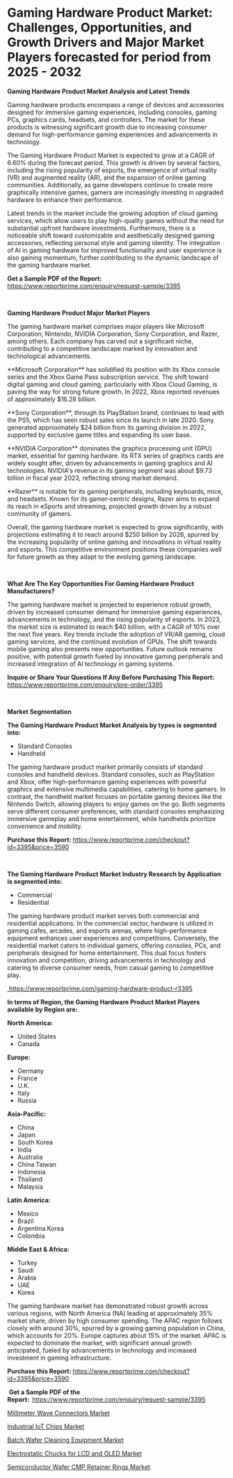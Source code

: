 <p><h1>Gaming Hardware Product Market: Challenges, Opportunities, and Growth Drivers and Major Market Players forecasted for period from 2025 - 2032</h1></p><p><strong>Gaming Hardware Product Market Analysis and Latest Trends</strong></p>
<p><p>Gaming hardware products encompass a range of devices and accessories designed for immersive gaming experiences, including consoles, gaming PCs, graphics cards, headsets, and controllers. The market for these products is witnessing significant growth due to increasing consumer demand for high-performance gaming experiences and advancements in technology.</p><p>The Gaming Hardware Product Market is expected to grow at a CAGR of 6.60% during the forecast period. This growth is driven by several factors, including the rising popularity of esports, the emergence of virtual reality (VR) and augmented reality (AR), and the expansion of online gaming communities. Additionally, as game developers continue to create more graphically intensive games, gamers are increasingly investing in upgraded hardware to enhance their performance.</p><p>Latest trends in the market include the growing adoption of cloud gaming services, which allow users to play high-quality games without the need for substantial upfront hardware investments. Furthermore, there is a noticeable shift toward customizable and aesthetically designed gaming accessories, reflecting personal style and gaming identity. The integration of AI in gaming hardware for improved functionality and user experience is also gaining momentum, further contributing to the dynamic landscape of the gaming hardware market.</p></p>
<p><strong>Get a Sample PDF of the Report:&nbsp;</strong> <a href="https://www.reportprime.com/enquiry/request-sample/3395?utm_campaign=1905&utm_medium=2&utm_source=Github&utm_content=ia&utm_term=18032025&utm_id=gaming-hardware-product">https://www.reportprime.com/enquiry/request-sample/3395</a></p>
<p>&nbsp;</p>
<p><strong>Gaming Hardware Product Major Market Players</strong></p>
<p><p>The gaming hardware market comprises major players like Microsoft Corporation, Nintendo, NVIDIA Corporation, Sony Corporation, and Razer, among others. Each company has carved out a significant niche, contributing to a competitive landscape marked by innovation and technological advancements.</p><p>**Microsoft Corporation** has solidified its position with its Xbox console series and the Xbox Game Pass subscription service. The shift toward digital gaming and cloud gaming, particularly with Xbox Cloud Gaming, is paving the way for strong future growth. In 2022, Xbox reported revenues of approximately $16.28 billion.</p><p>**Sony Corporation**, through its PlayStation brand, continues to lead with the PS5, which has seen robust sales since its launch in late 2020. Sony generated approximately $24 billion from its gaming division in 2022, supported by exclusive game titles and expanding its user base.</p><p>**NVIDIA Corporation** dominates the graphics processing unit (GPU) market, essential for gaming hardware. Its RTX series of graphics cards are widely sought after, driven by advancements in gaming graphics and AI technologies. NVIDIA's revenue in its gaming segment was about $9.73 billion in fiscal year 2023, reflecting strong market demand.</p><p>**Razer** is notable for its gaming peripherals, including keyboards, mice, and headsets. Known for its gamer-centric designs, Razer aims to expand its reach in eSports and streaming, projected growth driven by a robust community of gamers.</p><p>Overall, the gaming hardware market is expected to grow significantly, with projections estimating it to reach around $250 billion by 2026, spurred by the increasing popularity of online gaming and innovations in virtual reality and esports. This competitive environment positions these companies well for future growth as they adapt to the evolving gaming landscape.</p></p>
<p>&nbsp;</p>
<p><strong>What Are The Key Opportunities For Gaming Hardware Product Manufacturers?</strong></p>
<p><p>The gaming hardware market is projected to experience robust growth, driven by increased consumer demand for immersive gaming experiences, advancements in technology, and the rising popularity of esports. In 2023, the market size is estimated to reach $40 billion, with a CAGR of 10% over the next five years. Key trends include the adoption of VR/AR gaming, cloud gaming services, and the continued evolution of GPUs. The shift towards mobile gaming also presents new opportunities. Future outlook remains positive, with potential growth fueled by innovative gaming peripherals and increased integration of AI technology in gaming systems.</p></p>
<p><strong>Inquire or Share Your Questions If Any Before Purchasing This Report:</strong> <a href="https://www.reportprime.com/enquiry/pre-order/3395?utm_campaign=1905&utm_medium=2&utm_source=Github&utm_content=ia&utm_term=18032025&utm_id=gaming-hardware-product">https://www.reportprime.com/enquiry/pre-order/3395</a></p>
<p>&nbsp;</p>
<p><strong>Market Segmentation</strong></p>
<p><strong>The Gaming Hardware Product Market Analysis by types is segmented into:</strong></p>
<p><ul><li>Standard Consoles</li><li>Handheld</li></ul></p>
<p><p>The gaming hardware product market primarily consists of standard consoles and handheld devices. Standard consoles, such as PlayStation and Xbox, offer high-performance gaming experiences with powerful graphics and extensive multimedia capabilities, catering to home gamers. In contrast, the handheld market focuses on portable gaming devices like the Nintendo Switch, allowing players to enjoy games on the go. Both segments serve different consumer preferences, with standard consoles emphasizing immersive gameplay and home entertainment, while handhelds prioritize convenience and mobility.</p></p>
<p><strong>Purchase this Report:&nbsp;</strong><a href="https://www.reportprime.com/checkout?id=3395&price=3590&utm_campaign=1905&utm_medium=2&utm_source=Github&utm_content=ia&utm_term=18032025&utm_id=gaming-hardware-product">https://www.reportprime.com/checkout?id=3395&price=3590</a></p>
<p>&nbsp;</p>
<p><strong>The Gaming Hardware Product Market Industry Research by Application is segmented into:</strong></p>
<p><ul><li>Commercial</li><li>Residential</li></ul></p>
<p><p>The gaming hardware product market serves both commercial and residential applications. In the commercial sector, hardware is utilized in gaming cafes, arcades, and esports arenas, where high-performance equipment enhances user experiences and competitions. Conversely, the residential market caters to individual gamers, offering consoles, PCs, and peripherals designed for home entertainment. This dual focus fosters innovation and competition, driving advancements in technology and catering to diverse consumer needs, from casual gaming to competitive play.</p></p>
<p><a href="https://www.reportprime.com/gaming-hardware-product-r3395?utm_campaign=1905&utm_medium=2&utm_source=Github&utm_content=ia&utm_term=18032025&utm_id=gaming-hardware-product">&nbsp;https://www.reportprime.com/gaming-hardware-product-r3395</a></p>
<p><strong>In terms of Region, the Gaming Hardware Product Market Players available by Region are:</strong></p>
<p>
    <p> <strong> North America: </strong>
        <ul>
            <li>United States</li>
            <li>Canada</li>
        </ul>
        </p> 
    <p> <strong> Europe: </strong>
        <ul>
            <li>Germany</li>
            <li>France</li>
            <li>U.K.</li>
            <li>Italy</li>
            <li>Russia</li>
        </ul>
        </p> 
    <p> <strong> Asia-Pacific: </strong>
        <ul>
            <li>China</li>
            <li>Japan</li>
            <li>South Korea</li>
            <li>India</li>
            <li>Australia</li>
            <li>China Taiwan</li>
            <li>Indonesia</li>
            <li>Thailand</li>
            <li>Malaysia</li>
        </ul>
        </p> 
    <p> <strong> Latin America: </strong>
        <ul>
            <li>Mexico</li>
            <li>Brazil</li>
            <li>Argentina Korea</li>
            <li>Colombia</li>
        </ul>
        </p> 
    <p> <strong> Middle East & Africa: </strong>
        <ul>
            <li>Turkey</li>
            <li>Saudi</li>
            <li>Arabia</li>
            <li>UAE</li>
            <li>Korea</li>
        </ul>
    </p>
    </p>
<p><p>The gaming hardware market has demonstrated robust growth across various regions, with North America (NA) leading at approximately 35% market share, driven by high consumer spending. The APAC region follows closely with around 30%, spurred by a growing gaming population in China, which accounts for 20%. Europe captures about 15% of the market. APAC is expected to dominate the market, with significant annual growth anticipated, fueled by advancements in technology and increased investment in gaming infrastructure.</p></p>
<p><strong>Purchase this Report: </strong><a href="https://www.reportprime.com/checkout?id=3395&price=3590&utm_campaign=1905&utm_medium=2&utm_source=Github&utm_content=ia&utm_term=18032025&utm_id=gaming-hardware-product">https://www.reportprime.com/checkout?id=3395&price=3590</a></p>
<p>&nbsp;<strong>Get a Sample PDF of the Report:&nbsp;&nbsp;</strong><a href="https://www.reportprime.com/enquiry/request-sample/3395?utm_campaign=1905&utm_medium=2&utm_source=Github&utm_content=ia&utm_term=18032025&utm_id=gaming-hardware-product">https://www.reportprime.com/enquiry/request-sample/3395</a></p>
<p><strong></strong></p>
<p><p><a href="https://github.com/HobertDavis43/Market-Research-Report-List-2/blob/main/millimeter-wave-connectors-market.md?utm_campaign=1905&utm_medium=2&utm_source=Github&utm_content=ia&utm_term=18032025&utm_id=gaming-hardware-product">Millimeter Wave Connectors Market</a></p><p><a href="https://github.com/jaquelynhasenaue8/Market-Research-Report-List-1/blob/main/industrial-iot-chips-market.md?utm_campaign=1905&utm_medium=2&utm_source=Github&utm_content=ia&utm_term=18032025&utm_id=gaming-hardware-product">Industrial IoT Chips Market</a></p><p><a href="https://github.com/AlisaRowe24/Market-Research-Report-List-2/blob/main/batch-wafer-cleaning-equipment-market.md?utm_campaign=1905&utm_medium=2&utm_source=Github&utm_content=ia&utm_term=18032025&utm_id=gaming-hardware-product">Batch Wafer Cleaning Equipment Market</a></p><p><a href="https://github.com/xanaanenkaly/Market-Research-Report-List-1/blob/main/electrostatic-chucks-for-lcd-and-oled-market.md?utm_campaign=1905&utm_medium=2&utm_source=Github&utm_content=ia&utm_term=18032025&utm_id=gaming-hardware-product">Electrostatic Chucks for LCD and OLED Market</a></p><p><a href="https://github.com/arvelm4nthig/Market-Research-Report-List-1/blob/main/semiconductor-wafer-cmp-retainer-rings-market.md?utm_campaign=1905&utm_medium=2&utm_source=Github&utm_content=ia&utm_term=18032025&utm_id=gaming-hardware-product">Semiconductor Wafer CMP Retainer Rings Market</a></p></p>